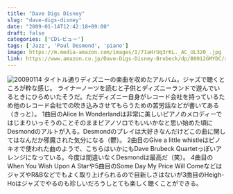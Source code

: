 ```yaml
---
title: "Dave Digs Disney"
slug: "dave-digs-disney"
date: "2009-01-14T12:42:18+09:00"
draft: false
categories: ['CDレビュー']
tags: ['Jazz', 'Paul Desmond', 'piano']
image: https://m.media-amazon.com/images/I/71aHrUq3rKL._AC_UL320_.jpg
link: https://www.amazon.co.jp/Dave-Digs-Disney-Brubeck/dp/B0012GMYDC/ref=sr_1_3?__mk_ja_JP=%E3%82%AB%E3%82%BF%E3%82%AB%E3%83%8A&dchild=1&keywords=Dave+Digs+Disney&qid=1594548180&s=music&sr=1-3
---
```


![20090114](/wp-content/uploads/2009/01/20090114.jpg) タイトル通りディズニーの楽曲を収めたアルバム。ジャズで聴くところが粋な感じ。 ライナーノーツを読むと子供とディズニーランドで遊んでいるときにひらめいたそうだ。ただディズニー自身がレコード会社を持っているため他のレコード会社での吹き込みさせてもらうための苦労話などが書いてある（きっと）。 1曲目のAlice In Wonderlandは非常に美しいピアノのメロディーではじまりいっそうのことそのままピアノソロでもいいかなと思い始めた頃にDesmondのアルトが入る。Desmondのプレイは大好きなんだけどこの曲に関してはなんだか邪魔された気分になる（鬱）。 2曲目のGive a little whistleはピノキオで使われた曲のようで、こちらはいかにもDave Brubeck Quartetっぽいアレンジになっている。今度は間違いなくDesmondは最高だ（笑）。 4曲目のWhen You Wish Upon A Starや5曲目のSome Day My Price Will ComeなどはジャズやR&Bなどでもよく取り上げられるので目新しさはないが3曲目のHeigh-Hoはジャズでやるのも珍しいだろうしとても楽しく聴くことができる。
